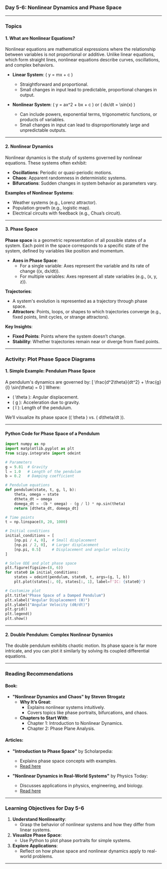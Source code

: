 ### **Day 5-6: Nonlinear Dynamics and Phase Space**

---

### **Topics**

#### **1. What are Nonlinear Equations?**
Nonlinear equations are mathematical expressions where the relationship between variables is not proportional or additive. Unlike linear equations, which form straight lines, nonlinear equations describe curves, oscillations, and complex behaviors.

- **Linear System**: \( y = mx + c \)
  - Straightforward and proportional.
  - Small changes in input lead to predictable, proportional changes in output.

- **Nonlinear System**: \( y = ax^2 + bx + c \) or \( dx/dt = \sin(x) \)
  - Can include powers, exponential terms, trigonometric functions, or products of variables.
  - Small changes in input can lead to disproportionately large and unpredictable outputs.

---

#### **2. Nonlinear Dynamics**
Nonlinear dynamics is the study of systems governed by nonlinear equations. These systems often exhibit:

- **Oscillations**: Periodic or quasi-periodic motions.
- **Chaos**: Apparent randomness in deterministic systems.
- **Bifurcations**: Sudden changes in system behavior as parameters vary.

**Examples of Nonlinear Systems**:
- Weather systems (e.g., Lorenz attractor).
- Population growth (e.g., logistic map).
- Electrical circuits with feedback (e.g., Chua’s circuit).

---

#### **3. Phase Space**
**Phase space** is a geometric representation of all possible states of a system. Each point in the space corresponds to a specific state of the system, defined by variables like position and momentum.

- **Axes in Phase Space**:
  - For a single variable: Axes represent the variable and its rate of change (\(x, dx/dt\)).
  - For multiple variables: Axes represent all state variables (e.g., \(x, y, z\)).

**Trajectories**:
- A system's evolution is represented as a trajectory through phase space.
- **Attractors**: Points, loops, or shapes to which trajectories converge (e.g., fixed points, limit cycles, or strange attractors).

**Key Insights**:
- **Fixed Points**: Points where the system doesn’t change.
- **Stability**: Whether trajectories remain near or diverge from fixed points.

---

### **Activity: Plot Phase Space Diagrams**

#### **1. Simple Example: Pendulum Phase Space**

A pendulum's dynamics are governed by:
\[ \frac{d^2\theta}{dt^2} + \frac{g}{l} \sin(\theta) = 0 \]
Where:
- \( \theta \): Angular displacement.
- \( g \): Acceleration due to gravity.
- \( l \): Length of the pendulum.

We’ll visualize its phase space (\( \theta \) vs. \( d\theta/dt \)).

---

#### **Python Code for Phase Space of a Pendulum**

```python
import numpy as np
import matplotlib.pyplot as plt
from scipy.integrate import odeint

# Parameters
g = 9.81  # Gravity
l = 1.0   # Length of the pendulum
b = 0.2   # Damping coefficient

# Pendulum equations
def pendulum(state, t, g, l, b):
    theta, omega = state
    dtheta_dt = omega
    domega_dt = -(b * omega) - (g / l) * np.sin(theta)
    return [dtheta_dt, domega_dt]

# Time points
t = np.linspace(0, 20, 1000)

# Initial conditions
initial_conditions = [
    [np.pi / 4, 0],  # Small displacement
    [np.pi / 2, 0],  # Larger displacement
    [np.pi, 0.5]     # Displacement and angular velocity
]

# Solve ODE and plot phase space
plt.figure(figsize=(8, 6))
for state0 in initial_conditions:
    states = odeint(pendulum, state0, t, args=(g, l, b))
    plt.plot(states[:, 0], states[:, 1], label=f'IC: {state0}')

# Customize plot
plt.title("Phase Space of a Damped Pendulum")
plt.xlabel("Angular Displacement (θ)")
plt.ylabel("Angular Velocity (dθ/dt)")
plt.grid()
plt.legend()
plt.show()
```

---

#### **2. Double Pendulum: Complex Nonlinear Dynamics**

The double pendulum exhibits chaotic motion. Its phase space is far more intricate, and you can plot it similarly by solving its coupled differential equations.

---

### **Reading Recommendations**

#### **Book**:
- **"Nonlinear Dynamics and Chaos" by Steven Strogatz**
  - **Why It’s Great**:
    - Explains nonlinear systems intuitively.
    - Covers topics like phase portraits, bifurcations, and chaos.
  - **Chapters to Start With**:
    - Chapter 1: Introduction to Nonlinear Dynamics.
    - Chapter 2: Phase Plane Analysis.

#### **Articles**:
- **"Introduction to Phase Space"** by Scholarpedia:
  - Explains phase space concepts with examples.
  - [Read here](http://www.scholarpedia.org/article/Phase_space)

- **"Nonlinear Dynamics in Real-World Systems"** by Physics Today:
  - Discusses applications in physics, engineering, and biology.
  - [Read here](https://physicstoday.scitation.org)

---

### **Learning Objectives for Day 5-6**
1. **Understand Nonlinearity**:
   - Grasp the behavior of nonlinear systems and how they differ from linear systems.
2. **Visualize Phase Space**:
   - Use Python to plot phase portraits for simple systems.
3. **Explore Applications**:
   - Reflect on how phase space and nonlinear dynamics apply to real-world problems.

---